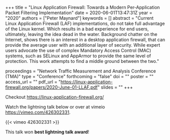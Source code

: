 +++
title = "Linux Application Firewall: Towards a Modern Per-Application Packet Filtering Implementation"
date = 2020-06-01T13:47:31Z
year = "2020"
authors = ["Peter Maynard"]
keywords = []
abstract = "Current Linux Application Firewall (LAF) implementations, do not take full advantage of the Linux kernel. Which results in a bad experience for end users, ultimately, leaving the idea dead in the water. Background chatter on the Internet, shows there is an interest in a desktop application firewall, that can provide the average user with an additional layer of security. While expert users advocate the use of complex Mandatory Access Control (MAC) systems, such as SELinux and AppArmor to provide the same level of protection. This work attempts to find a middle ground between the two."

proceedings = "Network Traffic Measurement and Analysis Conference (TMA)"
type = "Conference"
forthcoming = "false"
doi = ""
poster = ""
access_url = ""
pdf_url = "https://linux-application-firewall.org/papers/2020-June-01-LLAF.pdf"
slides = ""
+++

Checkout <https://linux-application-firewall.org/>

Watch the lightning talk below or over at vimeio <https://vimeo.com/426302331>.

{{< vimeo 426302331 >}}

This talk won **best lightning talk award**! 
